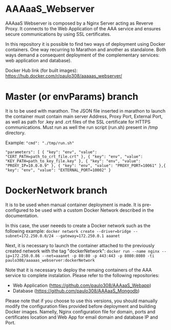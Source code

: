 # AAAaaS_Webserver
AAAaaS Webserver is composed by a Nginx Server acting as Reverve Proxy. It connects to the Web Application of the AAA service and ensures secure communications by using SSL certificates. 

In this repository it is possible to find two ways of deployment using Docker containers. One way recurring to Marathon and another as standalone. Both ways demand a consequent deployment of the complementary services: web application and database).

Docker Hub link (for built images):
https://hub.docker.com/r/paulo308/aaaaas_webserver/

# Master (or envParams) branch 

It is to be used with marathon. The JSON file inserted in marathon to launch the container must contain main server Address, Proxy Port, External Port, as well as path for .key and .crt files of the SSL certificate for HTTPS communications. Must run as well the run script (run.sh) present in /tmp directory.

Example: 
`"cmd": "./tmp/run.sh"`

`"parameters": [
        {
          "key": "env",
          "value": "CERT_PATH=path_to_crt_file.crt"
        },
        {
          "key": "env",
          "value": "KEY_PATH=path_to_key_file.key"
        },
        {
          "key": "env",
          "value": "PROXY_IP=10.0.0.9"
        },
        {
          "key": "env",
          "value": "PROXY_PORT=10061"
        },{
          "key": "env",
          "value": "EXTERNAL_PORT=10002"
        }`
        
        
# DockerNetwork branch

It is to be used when manual container deployment is made. It is pre-configured to be used with a custom Docker Network described in the documentation.

In this case, the user neeeds to create a Docker network such as the following example:
`docker network create --driver=bridge --subnet=172.250.0.0/24 --gateway=172.250.0.1 aaanet`

Next, it is necessary to launch the container attached to the previously created network with the tag "dockerNetwork":
`docker run --name nginx --ip=172.250.0.86 --net=aaanet -p 80:80 -p 443:443 -p 8080:8080 -ti paulo308/aaaaas_webserver:dockerNetwork`

Note that it is necessary to deploy the remaing containers of the AAA service to complete instalation. Please refer to the following repositories:
* Web Application (https://github.com/paulo308/AAAaaS_Webapp)
* Database (https://github.com/paulo308/AAAaaS_Mongodb)

 Please note that if you choose to use this versions, you should manually modify the configuration files provided before deployment and building Docker images. Namelly, Nginx configuration file for domain, ports and certificates location and Web App for email domain and database IP and Port.
